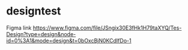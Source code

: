 # designtest

Figma link
https://www.figma.com/file/JSngix30E3fHk1H79taXYQ/Tes-Design?type=design&node-id=0%3A1&mode=design&t=0bOxcBjN0KCdIfDo-1
